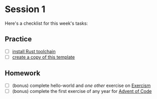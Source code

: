 # Session 1

Here's a checklist for this week's tasks:

## Practice

- [ ] [install Rust toolchain][install-rust]
- [ ] [create a copy of this template][repo-template]

## Homework

- [ ] (bonus) complete hello-world and _one other_ exercise on [Exercism]
- [ ] (bonus) complete the first exercise of any year for [Advent of Code]

[install-rust]: https://www.rust-lang.org/tools/install
[repo-template]: https://github.com/senekor/rust-workshop
[Exercism]: https://exercism.org/tracks/rust
[Advent of Code]: https://adventofcode.com
